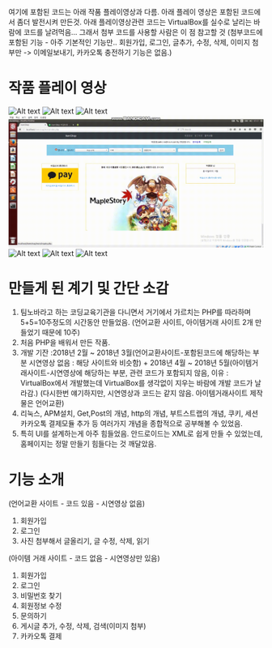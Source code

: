 여기에 포함된 코드는 아래 작품 플레이영상과 다름. 아래 플레이 영상은 포함된 코드에서 좀더 발전시켜 만든것.
아래 플레이영상관련 코드는 VirtualBox를 실수로 날리는 바람에 코드를 날려먹음...
그래서 첨부 코드를 사용할 사람은 이 점 참고할 것
(첨부코드에 포함된 기능 - 아주 기본적인 기능만.. 회원가입, 로그인, 글추가, 수정, 삭제, 이미지 첨부만 -> 이메일보내기, 카카오톡 충전하기 기능은 없음.)
 
 **작품 플레이 영상**
=======================================
![Alt text](videos/Item_Shop_1.gif "Item_Ship_1")
![Alt text](videos/Item_Shop_2.gif "Item_Ship_2")
![Alt text](videos/Item_Shop_3.gif "Item_Ship_3")
![Alt text](videos/Item_Shop_4.gif "Item_Ship_4")
![Alt text](videos/Item_Shop_5.gif "Item_Ship_5")
![Alt text](videos/Item_Shop_6.gif "Item_Ship_6")
![Alt text](videos/Item_Shop_7.gif "Item_Ship_7")


**만들게 된 계기 및 간단 소감**
=======================================
1. 팀노바라고 하는 코딩교육기관을 다니면서 거기에서 가르치는 PHP를 따라하며 5+5=10주정도의 시간동안 만들었음. (언어교환 사이트, 아이템거래 사이트 2개 만들었기 때문에 10주) 
2. 처음 PHP을 배워서 만든 작품. 
3. 개발 기잔 :2018년 2월 ~ 2018년 3월(언어교환사이트-포함된코드에 해당하는 부분 시연영상 없음 : 해당 사이트와 비슷함) + 2018년 4월 ~ 2018년 5월(아이템거래사이트-시연영상에 해당하는 부분, 관련 코드가 포함되지 않음, 이유 : VirtualBox에서 개발했는데 VirtualBox를 생각없이 지우는 바람에 개발 코드가 날라감.)
(다시한번 얘기하지만, 시연영상과 코드는 같지 않음. 아이템거래사이트 제작물은 언어교환)
4. 리눅스, APM설치, Get,Post의 개념, http의 개념, 부트스트랩의 개념, 쿠키, 세션 카카오톡 결제모듈 추가 등 여러가지 개념을 종합적으로 공부해볼 수 있었음.
5. 특히 UI를 설계하는게 아주 힘들었음. 안드로이드는 XML로 쉽게 만들 수 있었는데, 홈페이지는 정말 만들기 힘들다는 것 깨달았음.

**기능 소개**
======================================
(언어교환 사이트 - 코드 있음 - 시연영상 없음)
1. 회원가입
2. 로그인
3. 사진 첨부해서 글올리기, 글 수정, 삭제, 읽기

(아이템 거래 사이트 - 코드 없음 - 시연영상만 있음)
1. 회원가입
2. 로그인
3. 비밀번호 찾기
4. 회원정보 수정
5. 문의하기
6. 게시글 추가, 수정, 삭제, 검색(이미지 첨부)
7. 카카오톡 결제

